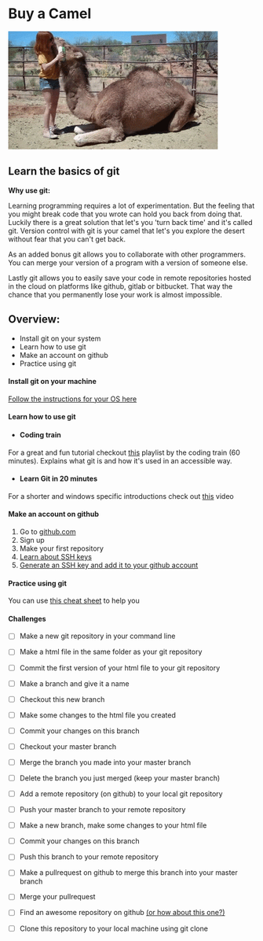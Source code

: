 # Buy a Camel

![Camel](../images/camel.gif)

## Learn the basics of git

**Why use git:**

Learning programming requires a lot of experimentation. But the feeling that you might break code that you wrote can hold you back from doing that. Luckily there is a great solution that let's you 'turn back time' and it's called git. Version control with git is your camel that let's you explore the desert without fear that you can't get back.

As an added bonus git allows you to collaborate with other programmers. You can merge your version of a program with a version of someone else.

Lastly git allows you to easily save your code in remote repositories hosted in the cloud on platforms like github, gitlab or bitbucket. That way the chance that you permanently lose your work is almost impossible.

## Overview:

- Install git on your system
- Learn how to use git
- Make an account on github
- Practice using git

#### Install git on your machine

[Follow the instructions for your OS here ](https://git-scm.com/book/en/v2/Getting-Started-Installing-Git)

#### Learn how to use git

- #### Coding train
For a great and fun tutorial checkout [this](https://www.youtube.com/playlist?list=PLRqwX-V7Uu6ZF9C0YMKuns9sLDzK6zoiV) playlist by the coding train (60 minutes). Explains what git is and how it's used in an accessible way.

- #### Learn Git in 20 minutes
For a shorter and windows specific introductions check out [this](https://www.youtube.com/watch?v=Y9XZQO1n_7c) video

#### Make an account on github

1. Go to [github.com](https://github.com/)
2. Sign up
3. Make your first repository
4. [Learn about SSH keys](https://help.github.com/articles/connecting-to-github-with-ssh/)
4. [Generate an SSH key and add it to your github account](https://help.github.com/articles/adding-a-new-ssh-key-to-your-github-account/#platform-mac)

#### Practice using git

You can use [this cheat sheet](https://services.github.com/on-demand/downloads/github-git-cheat-sheet.pdf) to help you

#### Challenges

- [ ] Make a new git repository in your command line
- [ ] Make a html file in the same folder as your git repository
- [ ] Commit the first version of your html file to your git repository
- [ ] Make a branch and give it a name
- [ ] Checkout this new branch
- [ ] Make some changes to the html file you created
- [ ] Commit your changes on this branch
- [ ] Checkout your master branch
- [ ] Merge the branch you made into your master branch
- [ ] Delete the branch you just merged (keep your master branch)


- [ ] Add a remote repository (on github) to your local git repository
- [ ] Push your master branch to your remote repository
- [ ] Make a new branch, make some changes to your html file
- [ ] Commit your changes on this branch
- [ ] Push this branch to your remote repository
- [ ] Make a pullrequest on github to merge this branch into your master branch
- [ ] Merge your pullrequest


- [ ] Find an awesome repository on github [(or how about this one?)](https://github.com/thedaviddias/Resources-Front-End-Beginner)
- [ ] Clone this repository to your local machine using git clone
